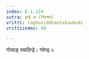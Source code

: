 ```yaml
---
index: 6.1.124
sutra: इन्द्रे च (नित्यम्)
vritti: laghusiddhantakaumudi
vrittiindex: 48

---
```

गोरवङ् स्यादिन्द्रे। गवेन्द्रः॥